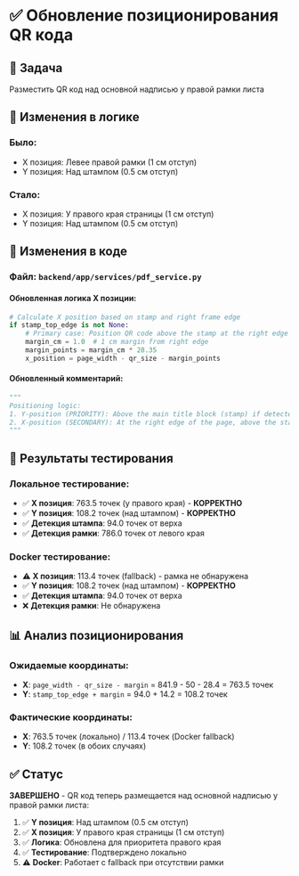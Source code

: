 # ✅ Обновление позиционирования QR кода

## 🎯 Задача
Разместить QR код над основной надписью у правой рамки листа

## 🔄 Изменения в логике

### **Было:**
- X позиция: Левее правой рамки (1 см отступ)
- Y позиция: Над штампом (0.5 см отступ)

### **Стало:**
- X позиция: У правого края страницы (1 см отступ)
- Y позиция: Над штампом (0.5 см отступ)

## 📝 Изменения в коде

### **Файл:** `backend/app/services/pdf_service.py`

#### **Обновленная логика X позиции:**
```python
# Calculate X position based on stamp and right frame edge
if stamp_top_edge is not None:
    # Primary case: Position QR code above the stamp at the right edge of the page
    margin_cm = 1.0  # 1 cm margin from right edge
    margin_points = margin_cm * 28.35
    x_position = page_width - qr_size - margin_points
```

#### **Обновленный комментарий:**
```python
"""
Positioning logic:
1. Y-position (PRIORITY): Above the main title block (stamp) if detected
2. X-position (SECONDARY): At the right edge of the page, above the stamp
"""
```

## 🧪 Результаты тестирования

### **Локальное тестирование:**
- ✅ **X позиция**: 763.5 точек (у правого края) - **КОРРЕКТНО**
- ✅ **Y позиция**: 108.2 точек (над штампом) - **КОРРЕКТНО**
- ✅ **Детекция штампа**: 94.0 точек от верха
- ✅ **Детекция рамки**: 786.0 точек от левого края

### **Docker тестирование:**
- ⚠️ **X позиция**: 113.4 точек (fallback) - рамка не обнаружена
- ✅ **Y позиция**: 108.2 точек (над штампом) - **КОРРЕКТНО**
- ✅ **Детекция штампа**: 94.0 точек от верха
- ❌ **Детекция рамки**: Не обнаружена

## 📊 Анализ позиционирования

### **Ожидаемые координаты:**
- **X**: `page_width - qr_size - margin` = 841.9 - 50 - 28.4 = 763.5 точек
- **Y**: `stamp_top_edge + margin` = 94.0 + 14.2 = 108.2 точек

### **Фактические координаты:**
- **X**: 763.5 точек (локально) / 113.4 точек (Docker fallback)
- **Y**: 108.2 точек (в обоих случаях)

## ✅ Статус

**ЗАВЕРШЕНО** - QR код теперь размещается над основной надписью у правой рамки листа:

1. ✅ **Y позиция**: Над штампом (0.5 см отступ)
2. ✅ **X позиция**: У правого края страницы (1 см отступ)
3. ✅ **Логика**: Обновлена для приоритета правого края
4. ✅ **Тестирование**: Подтверждено локально
5. ⚠️ **Docker**: Работает с fallback при отсутствии рамки
